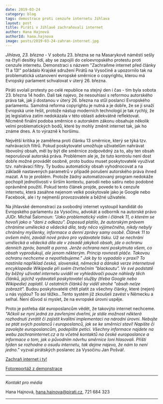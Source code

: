```yaml
---
date: 2019-03-24
category: blog
tags: demostrace proti cenzuře internetu Jihlava
layout: post
title: Piráti v Jihlavě zachraňovali internet
author: Hana Hajnová
authorId: hana.hajnova  
image: posts/2019-03-24-zahran-internet.jpg
---
```

*Jihlava, 23. března* - V sobotu 23. března se na Masarykově náměstí sešly na čtyři desítky lidí, aby se zapojili do celoevropského protestu proti cenzuře internetu. Demonstraci s názvem "Zachraňme internet před články 11 a 13!" pořádalo Krajské sdružení Pirátů na Vysočině a upozornilo tak na problematická ustanovení evropské směrnice o copyrightu, kterou má Evropský parlament schvalovat v úterý 26. března.

Piráti svolali protesty po celé republice na stejný den i čas - tím byla sobota 23. března 14 hodin. Dali tak najevo, že nesouhlasí s reformou autorského práva tak, jak ji dostanou v úterý 26. března na stůl poslanci Evropského parlamentu. Samotná reforma copyrightu je nutná a je dobře, že se jí snaží Evropská unie řešit, protože nástup moderních technologií je tak rychlý, že jej legislativa zatím nedokázala v této oblasti adekvátně reflektovat. NIcméně finální podoba směrnice o autorském zákonu obsahuje několik velmi problematických bodů, které by mohly změnit internet tak, jak ho známe dnes. A to výrazně k horšímu. 

Největší kritika je zaměřena proti článku 13 směrnice, který se týká tzv. nahrávacích filtrů. Pokud poskytovatel umožňuje uživatelům nahrávat libovolný obsah, měl by být dle směrnice zodpovědný za to, aby ten obsah neporušoval autorská práva. Problémem ale je, že tuto kontrolu není dost dobře možné provádět osobně, proto budou muset poskytovatelé využívat tzv. nahrávací filtry. Ty budou automaticky obsah vyhodnocovat a na základě nastavených parametrů v případě porušení autorského práva ihned mazat. A to je problém.  Protože žádný automatizovaný program nedokáže pochopit jednotlivosti v širším kontextu, parodii nebo satiru nebo podobné oprávněné použití. Pokud tento článek projde, povede to k cenzuře internetu, která zasáhne nejenom velké poskytovale jako je Google nebo Facebook, ale i ty nejmenší provozovatele a běžné uživatele.

Na jihlavské demonstraci za svobodný internet vystoupil kandidát do Evropského parlamentu za Vysočinu, advokát a odborník na autorské právo JUDr. Michal Šalomoun: *"Jako problematický vidím i článek 11, o kterém se hovoří jako o "dani z odkazu". Doposud platilo, že autorským právem chráníme umělecká a vědecká díla, tedy něco výjimečného, nikdy nebyly chráněny myšlenky, informace a denní zprávy samy osobě. Článek 11 to ovšem mění, zavádí nové právo pro vydavatele tisku. Už se nechrání umělecká a vědecká díla ale v zásadě jakýkoli obsah, jde o ochranu denních zpráv, banalit a porna. Jenže ochrana není poskytnuta všem, co obsah vyprodukují, ale jenom některým. Princip rovnosti pláče. Takovou ochranu nechceme a nepotřebujeme." Jak by to vypadalo v praxi? To nastínila například česká, slovenská, německá a dánská verze internetové encyklopedie Wikipedie při svém čtvrtečním "blackoutu". Ve své podstatě by běžný uživatel internetu uviděl ve vyhledávači pouze náhledy těch článků, jejichž vydavateli poskytovatel služby (třeba Google nebo Wikipedie) zaplatil. U ostatních článků by viděl strohé "obsah nelze zobrazit".* Budou poskytovatelé chtít platit za všechny články, které (nejen) u nás vyjdou? To asi těžko...Tento systém již zkoušeli zavést v Německu a selhal. Není důvod si myslet, že na evropské úrovni uspěje. 

Proto je potřeba dát europoslancům vědět, že takovýto internet nechceme. *"Ačkoli se nyní jedná za zavřenými dveřmi, je stále možnost některá rozhodnutí zvrátit či zajistit kvalitní implementaci na národní úrovni. Nebojte se ptát svých poslanců i europoslanců, jak se ke směrnici staví! Napište či zavolejte europoslancům, podepište petici. Všechny informace najdete na webu zachraninternet.cz a to včetně kontaktů na české europoslance a informace o tom, jak o původním návrhu směrnice loni hlasovali. Příští týden se rozhodne o osudu internetu, tak dejme najevo, že nám to není jedno."* vyzval pirátských poslanec za Vysočinu Jan Pošvář.


[Zachraň internet i ty!](https://zachraninternet.cz/)

[Fotoreportáž z demonstrace](https://www.facebook.com/pg/pirati.vysocina/photos/?tab=album&album_id=2495014937178525)

---
*Kontakt pro média*

Hana Hajnová, hana.hajnova@pirati.cz, 721 684 323

---

